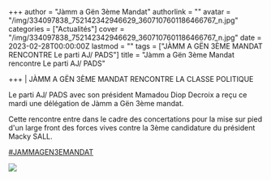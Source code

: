 +++
author = "Jàmm a Gën 3ème Mandat"
authorlink = ""
avatar = "/img/334097838_752142342946629_3607107601186466767_n.jpg"
categories = ["Actualités"]
cover = "/img/334097838_752142342946629_3607107601186466767_n.jpg"
date = 2023-02-28T00:00:00Z
lastmod = ""
tags = ["JÀMM A GËN 3ÈME MANDAT RENCONTRE Le parti AJ/ PADS"]
title = "Jàmm a Gën 3ème Mandat rencontre Le parti AJ/ PADS"

+++
| JÀMM A GËN 3ÈME MANDAT RENCONTRE LA CLASSE POLITIQUE

Le parti AJ/ PADS avec son président Mamadou Diop Decroix a reçu ce mardi une délégation de Jàmm a Gën 3ème mandat.

Cette rencontre entre dans le cadre des concertations pour la mise sur pied d'un large front des forces vives contre la 3ème candidature du président Macky SALL.

[#JAMMAGEN3EMANDAT](https://www.facebook.com/hashtag/jammagen3emandat?__eep__=6&__cft__\[0\]=AZVm4Hw6L0Q9ZwNjYBIFXmbcZ9VUEipmc46e-EHpSiPXBb2a_dgySFCug_wrYEIS0GcLBxnIiIX-j6-xGn-c8KWWfa6Cz_Jq5sWVqbtkxC4jGpl4TSnAnSMvpeDcILfYhqWl9HCoQwLP68k1WQ_Su3ePPRV1vsRpycn23UyjMwjqYi4vLZXsvGtOMk5-bIFxWRw&__tn__=*NK-R)

![](/img/333851024_742927250555861_8585880984239164428_n.jpg)